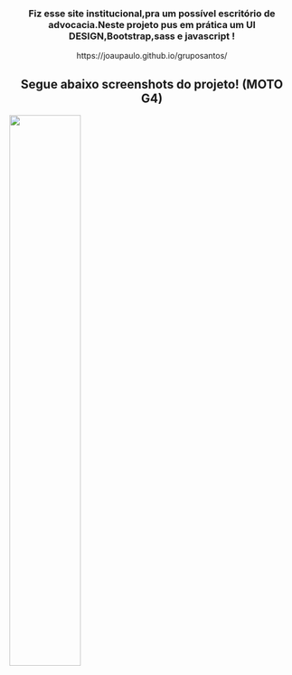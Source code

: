 <h3 align="center">Fiz esse site institucional,pra um possível escritório de advocacia.Neste projeto pus em prática um UI DESIGN,Bootstrap,sass e javascript ! </h3>

<p align="center"> https://joaupaulo.github.io/gruposantos/ <p>


<h2 align="center"> <b> Segue abaixo screenshots do projeto! </b> (MOTO G4) </h2>

<img width="50%" align="center" src="https://user-images.githubusercontent.com/61383712/88488458-9105a680-cf63-11ea-9508-4fb42ea1136c.png"/>


